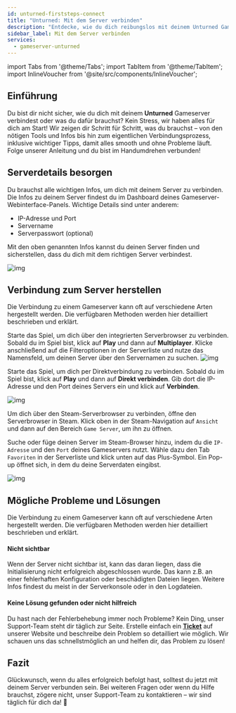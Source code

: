 ```yaml
---
id: unturned-firststeps-connect
title: "Unturned: Mit dem Server verbinden"
description: "Entdecke, wie du dich reibungslos mit deinem Unturned Gameserver verbindest und nahtlos spielst – mit unserer umfassenden Anleitung → Jetzt mehr erfahren"
sidebar_label: Mit dem Server verbinden
services:
  - gameserver-unturned
---
```


import Tabs from '@theme/Tabs';
import TabItem from '@theme/TabItem';
import InlineVoucher from '@site/src/components/InlineVoucher';


## Einführung
Du bist dir nicht sicher, wie du dich mit deinem **Unturned** Gameserver verbindest oder was du dafür brauchst? Kein Stress, wir haben alles für dich am Start! Wir zeigen dir Schritt für Schritt, was du brauchst – von den nötigen Tools und Infos bis hin zum eigentlichen Verbindungsprozess, inklusive wichtiger Tipps, damit alles smooth und ohne Probleme läuft. Folge unserer Anleitung und du bist im Handumdrehen verbunden!

<InlineVoucher />



## Serverdetails besorgen

Du brauchst alle wichtigen Infos, um dich mit deinem Server zu verbinden. Die Infos zu deinem Server findest du im Dashboard deines Gameserver-Webinterface-Panels. Wichtige Details sind unter anderem:

- IP-Adresse und Port
- Servername
- Serverpasswort (optional)

Mit den oben genannten Infos kannst du deinen Server finden und sicherstellen, dass du dich mit dem richtigen Server verbindest.

![img](https://screensaver01.zap-hosting.com/index.php/s/4B7txnzM4smaHsA/preview)

## Verbindung zum Server herstellen

Die Verbindung zu einem Gameserver kann oft auf verschiedene Arten hergestellt werden. Die verfügbaren Methoden werden hier detailliert beschrieben und erklärt.

<Tabs>
    <TabItem value="connect_solution_server_browser_ingame" label="Serverbrowser (Im Spiel)" default>

Starte das Spiel, um dich über den integrierten Serverbrowser zu verbinden. Sobald du im Spiel bist, klick auf **Play** und dann auf **Multiplayer**. Klicke anschließend auf die Filteroptionen in der Serverliste und nutze das Namensfeld, um deinen Server über den Servernamen zu suchen. ![img](https://screensaver01.zap-hosting.com/index.php/s/6cbF7Gp3kyfMc4E/download)

</TabItem>

<TabItem value="connect_solutiion_direct" label="Direkt verbinden (Im Spiel)">

Starte das Spiel, um dich per Direktverbindung zu verbinden. Sobald du im Spiel bist, klick auf **Play** und dann auf **Direkt verbinden**. Gib dort die IP-Adresse und den Port deines Servers ein und klick auf **Verbinden**. 

![img](https://screensaver01.zap-hosting.com/index.php/s/ekRiz5ArmtDJ57Q/download)

</TabItem>

<TabItem value="connect_solution_server_browser_steam" label="Serverbrowser (Steam)">

Um dich über den Steam-Serverbrowser zu verbinden, öffne den Serverbrowser in Steam. Klick oben in der Steam-Navigation auf `Ansicht` und dann auf den Bereich `Game Server`, um ihn zu öffnen. 

Suche oder füge deinen Server im Steam-Browser hinzu, indem du die `IP-Adresse` und den `Port` deines Gameservers nutzt. Wähle dazu den Tab `Favoriten` in der Serverliste und klick unten auf das Plus-Symbol. Ein Pop-up öffnet sich, in dem du deine Serverdaten eingibst. 

![img](https://screensaver01.zap-hosting.com/index.php/s/MMsokw2ZyCreeCN/download)

</TabItem>


</Tabs>



## Mögliche Probleme und Lösungen

Die Verbindung zu einem Gameserver kann oft auf verschiedene Arten hergestellt werden. Die verfügbaren Methoden werden hier detailliert beschrieben und erklärt.

#### Nicht sichtbar

Wenn der Server nicht sichtbar ist, kann das daran liegen, dass die Initialisierung nicht erfolgreich abgeschlossen wurde. Das kann z.B. an einer fehlerhaften Konfiguration oder beschädigten Dateien liegen. Weitere Infos findest du meist in der Serverkonsole oder in den Logdateien.



#### Keine Lösung gefunden oder nicht hilfreich

Du hast nach der Fehlerbehebung immer noch Probleme? Kein Ding, unser Support-Team steht dir täglich zur Seite. Erstelle einfach ein **[Ticket](https://zap-hosting.com/en/customer/support/)** auf unserer Website und beschreibe dein Problem so detailliert wie möglich. Wir schauen uns das schnellstmöglich an und helfen dir, das Problem zu lösen!



## Fazit

Glückwunsch, wenn du alles erfolgreich befolgt hast, solltest du jetzt mit deinem Server verbunden sein. Bei weiteren Fragen oder wenn du Hilfe brauchst, zögere nicht, unser Support-Team zu kontaktieren – wir sind täglich für dich da! 🙂




<InlineVoucher />